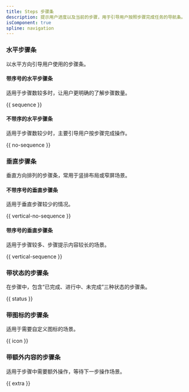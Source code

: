 ```yaml
---
title: Steps 步骤条
description: 提示用户进度以及当前的步骤，用于引导用户按照步骤完成任务的导航条。
isComponent: true
spline: navigation
---
```


### 水平步骤条
以水平方向引导用户使用的步骤条。

#### 带序号的水平步骤条
适用于步骤数较多时，让用户更明确的了解步骤数量。

{{ sequence }}

#### 不带序的水平步骤条

适用于步骤数较少时，主要引导用户按步骤完成操作。

{{ no-sequence }}

### 垂直步骤条

垂直方向排列的步骤条，常用于竖排布局或窄屏场景。
#### 不带序号的垂直步骤条

适用于垂直步骤较少的情况。

{{ vertical-no-sequence }}

#### 带序号的垂直步骤条
适用于步骤较多、步骤提示内容较长的场景。

{{ vertical-sequence }}

### 带状态的步骤条
在步骤中，包含“已完成、进行中、未完成”三种状态的步骤条。

{{ status }}
### 带图标的步骤条

适用于需要自定义图标的场景。

{{ icon }}

### 带额外内容的步骤条

适用于步骤中需要额外操作，等待下一步操作场景。

{{ extra }}
